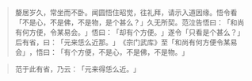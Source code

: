 > 嫠居岁久，常坐而不卧。闻圆悟住昭觉，往礼拜，请示入道因缘。悟令看「不是心，不是佛，不是物，是个甚么？​」久无所契。范泣告悟曰：​「和尚有何方便，令某易会。​」悟曰：​「却有个方便。​」遂令「只看是个甚么？​」后有省，曰：​「元来恁么近那。​」​《宗门武库》至「和尚有何方便令某易会」​，悟曰：​「有个方便，不是心，不是佛，不是物。​」

> 范于此有省，乃云：​「元来得恁么近。​」


